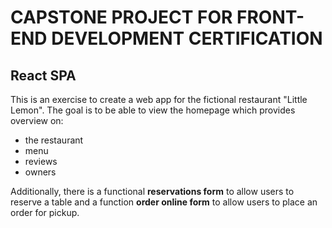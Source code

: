 # CAPSTONE PROJECT FOR FRONT-END DEVELOPMENT CERTIFICATION
## React SPA

This is an exercise to create a web app for the fictional restaurant "Little Lemon". The goal is to be able to view the homepage which provides overview on:
+ the restaurant
+ menu
+ reviews
+ owners

Additionally, there is a functional **reservations form** to allow users to reserve a table and a function **order online form** to allow users to place an order for pickup.
